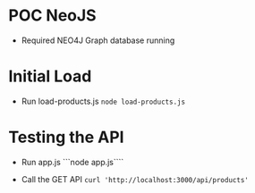 # POC NeoJS

* Required NEO4J Graph database running


# Initial Load
* Run load-products.js
```node load-products.js```

# Testing the API
* Run app.js
```node app.js````

* Call the GET API
```curl 'http://localhost:3000/api/products'```